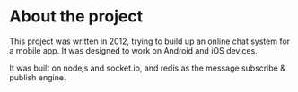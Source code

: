 # About the project

This project was written in 2012, trying to build up an online chat system for a mobile app. It was designed to work on Android and iOS devices.

It was built on nodejs and socket.io, and redis as the message subscribe & publish engine.
